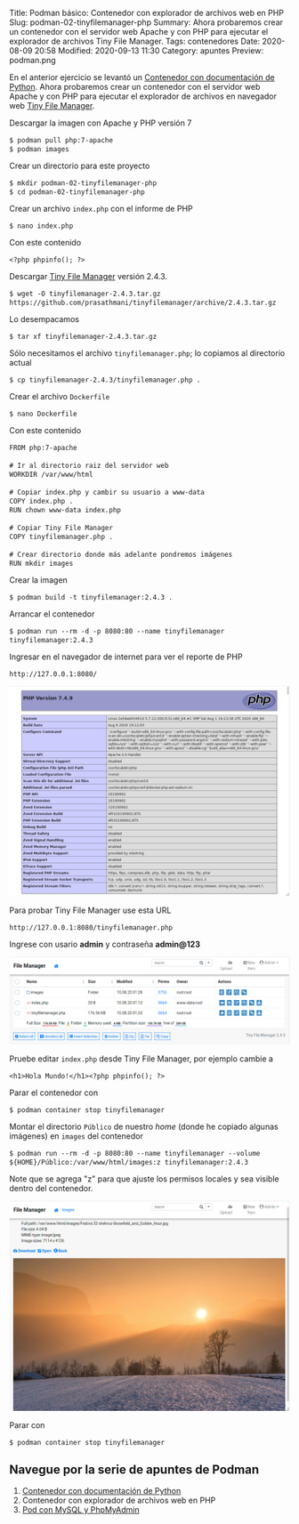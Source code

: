 Title: Podman básico: Contenedor con explorador de archivos web en PHP
Slug: podman-02-tinyfilemanager-php
Summary: Ahora probaremos crear un contenedor con el servidor web Apache y con PHP para ejecutar el explorador de archivos Tiny File Manager.
Tags: contenedores
Date: 2020-08-09 20:58
Modified: 2020-09-13 11:30
Category: apuntes
Preview: podman.png


En el anterior ejercicio se levantó un [Contenedor con documentación de Python](../podman-01-documentacion-python/). Ahora probaremos crear un contenedor con el servidor web Apache y con PHP para ejecutar el explorador de archivos en navegador web [Tiny File Manager](https://tinyfilemanager.github.io/).

Descargar la imagen con Apache y PHP versión 7

    $ podman pull php:7-apache
    $ podman images

Crear un directorio para este proyecto

    $ mkdir podman-02-tinyfilemanager-php
    $ cd podman-02-tinyfilemanager-php

Crear un archivo `index.php` con el informe de PHP

    $ nano index.php

Con este contenido

    <?php phpinfo(); ?>

Descargar [Tiny File Manager](https://tinyfilemanager.github.io/) versión 2.4.3.

    $ wget -O tinyfilemanager-2.4.3.tar.gz https://github.com/prasathmani/tinyfilemanager/archive/2.4.3.tar.gz

Lo desempacamos

    $ tar xf tinyfilemanager-2.4.3.tar.gz

Sólo necesitamos el archivo `tinyfilemanager.php`; lo copiamos al directorio actual

    $ cp tinyfilemanager-2.4.3/tinyfilemanager.php .

Crear el archivo `Dockerfile`

    $ nano Dockerfile

Con este contenido

    FROM php:7-apache

    # Ir al directorio raiz del servidor web
    WORKDIR /var/www/html

    # Copiar index.php y cambir su usuario a www-data
    COPY index.php .
    RUN chown www-data index.php

    # Copiar Tiny File Manager
    COPY tinyfilemanager.php .

    # Crear directorio donde más adelante pondremos imágenes
    RUN mkdir images

Crear la imagen

    $ podman build -t tinyfilemanager:2.4.3 .

Arrancar el contenedor

    $ podman run --rm -d -p 8080:80 --name tinyfilemanager tinyfilemanager:2.4.3

Ingresar en el navegador de internet para ver el reporte de PHP

    http://127.0.0.1:8080/

<img class="img-fluid" src="screenshot-01-phpinfo.png" alt="PHP Info">

Para probar Tiny File Manager use esta URL

    http://127.0.0.1:8080/tinyfilemanager.php

Ingrese con usario **admin** y contraseña **admin@123**

<img class="img-fluid" src="screenshot-02-tinyfilemanager.png" alt="Tiny File Manager">

Pruebe editar `index.php` desde Tiny File Manager, por ejemplo cambie a

    <h1>Hola Mundo!</h1><?php phpinfo(); ?>

Parar el contenedor con

    $ podman container stop tinyfilemanager

Montar el directorio `Público` de nuestro _home_ (donde he copiado algunas imágenes) en `images` del contenedor

    $ podman run --rm -d -p 8080:80 --name tinyfilemanager --volume ${HOME}/Público:/var/www/html/images:z tinyfilemanager:2.4.3

Note que se agrega "z" para que ajuste los permisos locales y sea visible dentro del contenedor.

<img class="img-fluid" src="screenshot-03-tinyfilemanager.jpg" alt="Tiny File Manager">

Parar con

    $ podman container stop tinyfilemanager

## Navegue por la serie de apuntes de Podman

1. [Contenedor con documentación de Python](../podman-01-documentacion-python/)
2. Contenedor con explorador de archivos web en PHP
3. [Pod con MySQL y PhpMyAdmin](../podman-03-pods-mysql-phpmyadmin/)
